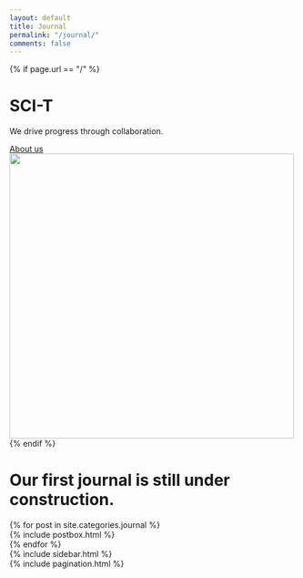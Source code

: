 ```yaml
---
layout: default
title: Journal
permalink: "/journal/"
comments: false
---
```

<!-- Home Intro
================================================== -->
{% if page.url == "/" %} 
<div class="rounded mb-5 hero">
  <div class="row align-items-center justify-content-between">
    <div class="col-md-6">
      <h1 class="font-weight-bold mb-4 serif-font">SCI-T</h1>
      <p class="lead mb-4">We drive progress through collaboration.</p>
      <a href="{{site.baseurl}}/about" class="btn btn-dark text-white px-5 btn-lg">About us</a>
    </div>
    <div class="col-md-6 text-right pl-0 pl-lg-4">
      <img class="intro" height="500" src="{{site.baseurl}}/assets/images/1.jpg">      
    </div>
  </div>
</div>
{% endif %}

<!-- Introduction to Education Section -->
<h1 class="font-weight-bold mb-4 serif-font">Our first journal is still under construction.</h1>

<!-- Posts List for Education Category -->
<section class="row">
  <div class="col-sm-8">
    <div class="row">
      {% for post in site.categories.journal %}
        <div class="col-md-6 mb-5">
          {% include postbox.html %}
        </div>
      {% endfor %}
    </div>
  </div>

  <!-- Sidebar -->
  <div class="col-sm-4">
    {% include sidebar.html %}
  </div>
</section>

<!-- Pagination -->
<div class="bottompagination">
  <span class="navigation" role="navigation">
    {% include pagination.html %}
  </span>
</div>
